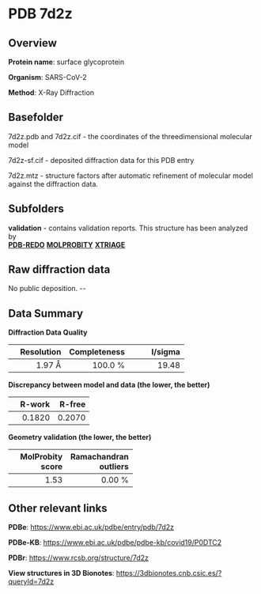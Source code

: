 # PDB 7d2z

## Overview

**Protein name**: surface glycoprotein

**Organism**: SARS-CoV-2

**Method**: X-Ray Diffraction



## Basefolder

7d2z.pdb and 7d2z.cif - the coordinates of the threedimensional molecular model

7d2z-sf.cif - deposited diffraction data for this PDB entry

7d2z.mtz - structure factors after automatic refinement of molecular model against the diffraction data.

## Subfolders





**validation** - contains validation reports. This structure has been analyzed by <br> [**PDB-REDO**](https://github.com/thorn-lab/coronavirus_structural_task_force/tree/master/pdb/surface_glycoprotein/SARS-CoV-2/7d2z/validation/pdb-redo) [**MOLPROBITY**](https://github.com/thorn-lab/coronavirus_structural_task_force/tree/master/pdb/surface_glycoprotein/SARS-CoV-2/7d2z/validation/molprobity) [**XTRIAGE**](https://github.com/thorn-lab/coronavirus_structural_task_force/blob/master/pdb/surface_glycoprotein/SARS-CoV-2/7d2z/validation/Xtriage_output.log)  



## Raw diffraction data

No public deposition. --<br> 

## Data Summary
**Diffraction Data Quality**

|   | Resolution | Completeness| I/sigma |
|---|-------------:|----------------:|--------------:|
|   |1.97 Å|100.0 %|<img width=50/>19.48|

**Discrepancy between model and data (the lower, the better)**

|   | **R-work**| **R-free**   
|---|-------------:|----------------:|           
||  0.1820|  0.2070|

**Geometry validation (the lower, the better)**

|   |**MolProbity<br>score**| **Ramachandran<br>outliers** 
|---|-------------:|----------------:|
||  1.53|  0.00 %|

 

 



## Other relevant links 
**PDBe**:  https://www.ebi.ac.uk/pdbe/entry/pdb/7d2z

**PDBe-KB**: https://www.ebi.ac.uk/pdbe/pdbe-kb/covid19/P0DTC2 
 
**PDBr**: https://www.rcsb.org/structure/7d2z 

**View structures in 3D Bionotes**: https://3dbionotes.cnb.csic.es/?queryId=7d2z

